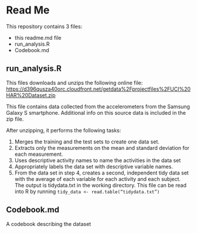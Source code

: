 # Read Me

This repository contains 3 files:
* this readme.md file
* run_analysis.R
* Codebook.md

## run_analysis.R
This files downloads and unzips the following online file: https://d396qusza40orc.cloudfront.net/getdata%2Fprojectfiles%2FUCI%20HAR%20Dataset.zip

This file contains data collected from the accelerometers from the Samsung Galaxy S smartphone. Additional info on this source data is included in the zip file.

After unzipping, it performs the following tasks:
1. Merges the training and the test sets to create one data set.
2. Extracts only the measurements on the mean and standard deviation for each measurement.
3. Uses descriptive activity names to name the activities in the data set
4. Appropriately labels the data set with descriptive variable names.
5. From the data set in step 4, creates a second, independent tidy data set with the average of each variable for each activity and each subject. The output is tidydata.txt in the working directory. This file can be read into R by running
`tidy_data <- read.table(“tidydata.txt”)`

## Codebook.md
A codebook describing the dataset
